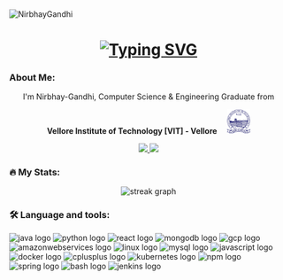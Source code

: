 <img align="center"  src="https://visitor-badge.laobi.icu/badge?page_id=Nirbhay-Gandhi/Nirbhay-Gandhi" alt="NirbhayGandhi">    

<h1 align="center">
  <a href="https://git.io/typing-svg"><img src="https://readme-typing-svg.demolab.com?font=IM+Fell+Great+Primer+SC&size=35&duration=6500&pause=1500&color=141E46&background=DAC0A379&center=true&vCenter=true&width=700&height=60&lines=Welcome+to+Nirbhay's+GitHub+Profile" alt="Typing SVG" /></a>
</h1>
   
<!--###  <img src="/images/Developer.gif" alt="developer gif"  height="45px"> About Me: -->
###  About Me:
<!-- <p align="center">
  <p style="margin-top: -10px; margin-bottom: 5px;  text-align: center;">I'm Nirbhay-Gandhi, Computer Science & Engineering Graduate from </p>
  <div Style = "margin-top: -10px; display:flex; align-items: center; justify-content: center; "> <p> <b>Vellore Institute of Technology [VIT] -Vellore</b> </p> <img src="/images/vitlogo.png" height="45px" width="42px" style="margin-left: 5px;"> </div>
</p> -->
<p align="center" display="flex">
  <p align="center">I'm Nirbhay-Gandhi, Computer Science & Engineering Graduate from </p>
  <p align="center"> <b>Vellore Institute of Technology [VIT] - Vellore</b> <img src="/images/gap.png" height="10px" width="10px"> <img src="/images/vitlogo.png" height="45px" width="42px" style="margin-left: "5px";"> </p>
</p>


<p align="center">
 <a href="https://www.linkedin.com/in/nirbhay-gandhi/">
    <img src="https://img.shields.io/badge/linkedin-%230077B5.svg?&style=for-the-badge&logo=linkedin&logoColor=white" height=23>
 </a> 
 <a href="mailto:nsgandhi.in@gmail.com">
    <img src="https://img.shields.io/badge/Gmail-D14836?style=for-the-badge&logo=gmail&logoColor=white" height=23>
 </a> 
<!-- <a href="https://leetcode.com/nid9190/" target="_blank">
    <img src="https://img.shields.io/static/v1?message=LeetCode&logo=leetcode&label=&color=282828&logoColor=white&labelColor=&style=for-the-badge" height="23" alt="leetcode logo"  />
</a> -->
<!--   <a href="https://www.hackerrank.com/tirth08" target="_blank">
    <img src="https://img.shields.io/static/v1?message=HackerRank&logo=hackerrank&label=&color=2EC866&logoColor=white&labelColor=&style=for-the-badge" height="23" alt="hackerrank logo"  />
  </a> -->
</p>

###

<h3 align="left">🔥 My Stats:</h3>

<div align="center">
  <img src="https://streak-stats.demolab.com?user=Nirbhay-Gandhi&locale=en&mode=weekly&theme=codeSTACKr&hide_border=false&border_radius=5&order=3" height="220" alt="streak graph"  />
</div>

###

###

<h3 align="left">🛠 Language and tools:</h3>

<div>
<!--   you can check logos from : https://github.com/devicons/devicon/tree/v2.15.1/icons, edit as per url -->
  <img src="https://cdn.jsdelivr.net/gh/devicons/devicon/icons/java/java-original.svg" height="40" width="52" alt="java logo"  />
  <img src="https://cdn.jsdelivr.net/gh/devicons/devicon/icons/python/python-original.svg" height="40" width="52" alt="python logo"  />
  <img src="https://cdn.jsdelivr.net/gh/devicons/devicon/icons/react/react-original.svg" height="40" width="52" alt="react logo"  />
  <img src="https://cdn.jsdelivr.net/gh/devicons/devicon/icons/mongodb/mongodb-original.svg" height="40" width="52" alt="mongodb logo"  />
  <img src="https://cdn.jsdelivr.net/gh/devicons/devicon/icons/googlecloud/googlecloud-original.svg" height="40" width="52" alt="gcp logo"  />
  <img src="https://cdn.jsdelivr.net/gh/devicons/devicon/icons/amazonwebservices/amazonwebservices-original.svg" height="40" width="52" alt="amazonwebservices logo"  />
  <img src="https://cdn.jsdelivr.net/gh/devicons/devicon/icons/linux/linux-original.svg" height="40" width="52" alt="linux logo"  />
  <img src="https://cdn.jsdelivr.net/gh/devicons/devicon/icons/mysql/mysql-original.svg" height="40" width="52" alt="mysql logo"  />
  <img src="https://cdn.jsdelivr.net/gh/devicons/devicon/icons/javascript/javascript-original.svg" height="40" width="52" alt="javascript logo"  />
  <img src="https://cdn.jsdelivr.net/gh/devicons/devicon/icons/docker/docker-original.svg" height="40" width="52" alt="docker logo"  />
  <img src="https://cdn.jsdelivr.net/gh/devicons/devicon/icons/cplusplus/cplusplus-original.svg" height="40" width="52" alt="cplusplus logo"  />
  <img src="https://cdn.jsdelivr.net/gh/devicons/devicon/icons/kubernetes/kubernetes-plain.svg" height="40" width="52" alt="kubernetes logo"  />
  <img src="https://cdn.jsdelivr.net/gh/devicons/devicon/icons/npm/npm-original-wordmark.svg" height="40" width="52" alt="npm logo"  />
  <img src="https://cdn.jsdelivr.net/gh/devicons/devicon/icons/spring/spring-original.svg" height="40" width="52" alt="spring logo"  />
  <img src="https://cdn.jsdelivr.net/gh/devicons/devicon/icons/bash/bash-original.svg" height="40" width="52" alt="bash logo"  />
  <img src="https://cdn.jsdelivr.net/gh/devicons/devicon/icons/jenkins/jenkins-original.svg" height="40" width="52" alt="jenkins logo"  />
</div>

###

